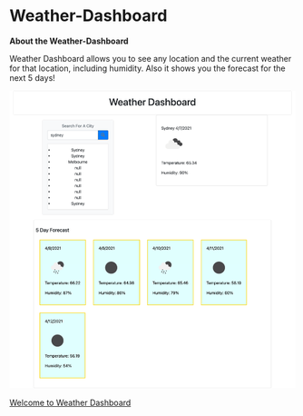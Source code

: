 # Weather-Dashboard
**About the Weather-Dashboard**
 
Weather Dashboard allows you to see any location and the current weather for that location, including humidity. Also it shows you the forecast for the next 5 days!

![](https://github.com/anniec9205/Weather-Dashboard/blob/master/assets/screencapture.png)

[Welcome to Weather Dashboard]()
